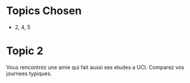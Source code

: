 # Topics Chosen
- 2, 4, 5

# Topic 2
Vous rencontrez une amie qui fait aussi ses etudes a UCI.
Comparez vos journees typiques.
